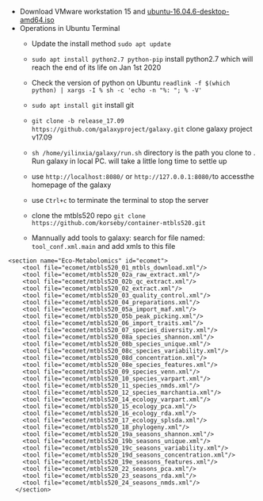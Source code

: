 * Download VMware workstation 15 and [
ubuntu-16.04.6-desktop-amd64.iso](
http://hr.releases.ubuntu.com/16.04.6/)
* Operations in Ubuntu Terminal
    * Update the install method ```sudo apt update```
    * ```sudo apt install python2.7 python-pip```  install python2.7 which will reach the end of its life on Jan 1st 2020
    * Check the version of python on Ubuntu ```readlink -f $(which python) | xargs -I % sh -c 'echo -n "%: "; % -V'```
    * ```sudo apt install git``` install git
    * ```git clone -b release_17.09 https://github.com/galaxyproject/galaxy.git``` clone galaxy project v17.09
    * ```sh /home/yilinxia/galaxy/run.sh``` directory is the path you clone to . Run galaxy in local PC. will take a little long time to settle up

    * use ```http://localhost:8080/``` or ```http://127.0.0.1:8080/```to accessthe  homepage of the galaxy
    * use ```Ctrl+c``` to terminate the terminal to stop the server
    * clone the mtbls520 repo ```git clone https://github.com/korseby/container-mtbls520.git```
    * Mannually add tools to galaxy: search for file named: ```tool_conf.xml.main``` and add xmls to this file
```
<section name="Eco-Metabolomics" id="ecomet">
    <tool file="ecomet/mtbls520_01_mtbls_download.xml"/>
    <tool file="ecomet/mtbls520_02a_raw_extract.xml"/>
    <tool file="ecomet/mtbls520_02b_qc_extract.xml"/>
    <tool file="ecomet/mtbls520_02_extract.xml"/>
    <tool file="ecomet/mtbls520_03_quality_control.xml"/>
    <tool file="ecomet/mtbls520_04_preparations.xml"/>
    <tool file="ecomet/mtbls520_05a_import_maf.xml"/>
    <tool file="ecomet/mtbls520_05b_peak_picking.xml"/>
    <tool file="ecomet/mtbls520_06_import_traits.xml"/>
    <tool file="ecomet/mtbls520_07_species_diversity.xml"/>
    <tool file="ecomet/mtbls520_08a_species_shannon.xml"/>
    <tool file="ecomet/mtbls520_08b_species_unique.xml"/>
    <tool file="ecomet/mtbls520_08c_species_variability.xml"/>
    <tool file="ecomet/mtbls520_08d_concentration.xml"/>
    <tool file="ecomet/mtbls520_08e_species_features.xml"/>
    <tool file="ecomet/mtbls520_09_species_venn.xml"/>
    <tool file="ecomet/mtbls520_10_species_varpart.xml"/>
    <tool file="ecomet/mtbls520_11_species_nmds.xml"/>
    <tool file="ecomet/mtbls520_12_species_marchantia.xml"/>
    <tool file="ecomet/mtbls520_14_ecology_varpart.xml"/>
    <tool file="ecomet/mtbls520_15_ecology_pca.xml"/>
    <tool file="ecomet/mtbls520_16_ecology_rda.xml"/>
    <tool file="ecomet/mtbls520_17_ecology_splsda.xml"/>
    <tool file="ecomet/mtbls520_18_phylogeny.xml"/>
    <tool file="ecomet/mtbls520_19a_seasons_shannon.xml"/>
    <tool file="ecomet/mtbls520_19b_seasons_unique.xml"/>
    <tool file="ecomet/mtbls520_19c_seasons_variability.xml"/>
    <tool file="ecomet/mtbls520_19d_seasons_concentration.xml"/>
    <tool file="ecomet/mtbls520_19e_seasons_features.xml"/>
    <tool file="ecomet/mtbls520_22_seasons_pca.xml"/>
    <tool file="ecomet/mtbls520_23_seasons_rda.xml"/>
    <tool file="ecomet/mtbls520_24_seasons_nmds.xml"/>
  </section>
```
